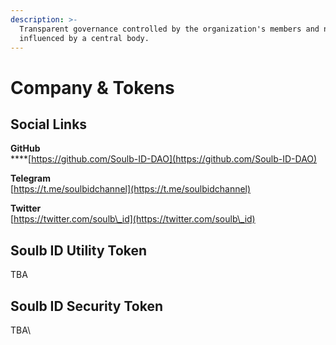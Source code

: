 ```yaml
---
description: >-
  Transparent governance controlled by the organization's members and not
  influenced by a central body.
---
```


# Company & Tokens

## Social Links

**GitHub**\
****[https://github.com/Soulb-ID-DAO](https://github.com/Soulb-ID-DAO)

**Telegram**\
[https://t.me/soulbidchannel](https://t.me/soulbidchannel)

**Twitter**\
&#x20;[https://twitter.com/soulb\_id](https://twitter.com/soulb\_id)

## Soulb ID Utility Token

TBA

## Soulb ID Security Token

TBA\
